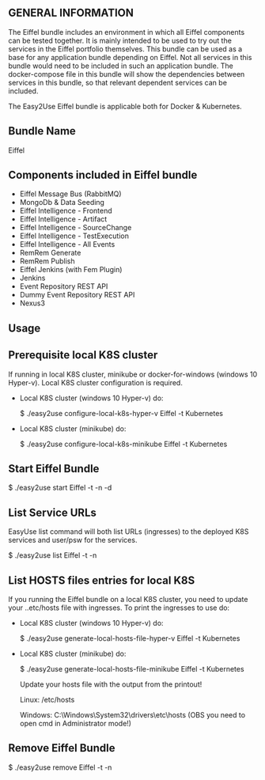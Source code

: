 <!---
   Copyright 2019 Ericsson AB.
   For a full list of individual contributors, please see the commit history.

   Licensed under the Apache License, Version 2.0 (the "License");
   you may not use this file except in compliance with the License.
   You may obtain a copy of the License at

       http://www.apache.org/licenses/LICENSE-2.0

   Unless required by applicable law or agreed to in writing, software
   distributed under the License is distributed on an "AS IS" BASIS,
   WITHOUT WARRANTIES OR CONDITIONS OF ANY KIND, either express or implied.
   See the License for the specific language governing permissions and
   limitations under the License.
--->

GENERAL INFORMATION
-------------------

The Eiffel bundle includes an environment in which all Eiffel components can be tested together. 
It is mainly intended to be used to try out the services in the Eiffel portfolio themselves. 
This bundle can be used as a base for any application bundle depending on Eiffel. 
Not all services in this bundle would need to be included in such an application bundle. 
The docker-compose file in this bundle will show the dependencies between services in this bundle, so that relevant 
dependent services can be included.

The Easy2Use Eiffel bundle is applicable both for Docker & Kubernetes.

Bundle Name
-----------
Eiffel

Components included in Eiffel bundle
--------------------------------
- Eiffel Message Bus (RabbitMQ)
- MongoDb  & Data Seeding 
- Eiffel Intelligence - Frontend
- Eiffel Intelligence - Artifact
- Eiffel Intelligence - SourceChange
- Eiffel Intelligence - TestExecution
- Eiffel Intelligence - All Events
- RemRem Generate
- RemRem Publish
- Eiffel Jenkins (with Fem Plugin)
- Jenkins
- Event Repository REST API
- Dummy Event Repository REST API
- Nexus3 


Usage
-----

Prerequisite local K8S cluster
------------------------------

If running in local K8S cluster, minikube or docker-for-windows (windows 10 Hyper-v). Local K8S cluster configuration is required.

 - Local K8S cluster (windows 10 Hyper-v) do:

   $  ./easy2use configure-local-k8s-hyper-v Eiffel -t Kubernetes

 - Local K8S cluster (minikube) do:

   $  ./easy2use configure-local-k8s-minikube Eiffel -t Kubernetes

Start Eiffel Bundle
--------------------

$ ./easy2use start Eiffel -t <target-type> -n <namespace> -d <basedomainname>


List Service URLs
-----------------
EasyUse list command will both list URLs (ingresses) to the deployed K8S services and user/psw for the services.


$ ./easy2use list Eiffel -t <target-type> -n <namespace>
   

List HOSTS files entries for local K8S
-------------------------------------- 
If you running the Eiffel bundle on a local K8S cluster, you need to update your ..etc/hosts file with ingresses. To print the ingresses to use do:

 - Local K8S cluster (windows 10 Hyper-v) do:

   $  ./easy2use  generate-local-hosts-file-hyper-v Eiffel -t Kubernetes

 - Local K8S cluster (minikube) do:
 
   $  ./easy2use  generate-local-hosts-file-minikube Eiffel -t Kubernetes

     Update your hosts file with the output from the printout!

      Linux:  /etc/hosts

      Windows: C:\Windows\System32\drivers\etc\hosts            (OBS you need to open cmd in Administrator mode!)


Remove Eiffel Bundle
----------------

$ ./easy2use remove Eiffel -t <target-type> -n <namespace> 




